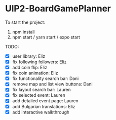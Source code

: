 # UIP2-BoardGamePlanner

To start the project:

1. npm install
2. npm start / yarn start / expo start

TODO:

- [x] user library: Eliz
- [x] fix following followers: Eliz
- [x] add coin flip: Eliz
- [x] fix coin animation: Eliz
- [x] fix functionality search bar: Dani
- [x] remove map and list view buttons: Dani
- [x] fix layout search bar: Lauren
- [x] fix selected event: Lauren
- [x] add detailed event page: Lauren
- [x] add Bulgarian translations: Eliz
- [x] add interactive walkthrough
